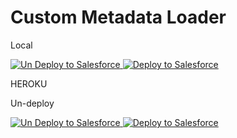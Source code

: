 
# Custom Metadata Loader

<p>Local</p>
<a href="http://localhost:5000?action=undeploy">
   <img alt="Un Deploy to Salesforce"
		 src="https://raw.githubusercontent.com/afawcett/githubsfdeploy/master/deploy.png">
</a>


<a href="http://localhost:5000">
   <img alt="Deploy to Salesforce"
		 src="https://raw.githubusercontent.com/afawcett/githubsfdeploy/master/deploy.png">
</a>

<p>HEROKU </p>
<p>Un-deploy</p>
<a href="https://boiling-tundra-62409.herokuapp.com?action=undeploy">
   <img alt="Un Deploy to Salesforce"
		 src="https://raw.githubusercontent.com/afawcett/githubsfdeploy/master/deploy.png">
</a>


<a href="https://boiling-tundra-62409.herokuapp.com">
   <img alt="Deploy to Salesforce"
		 src="https://raw.githubusercontent.com/afawcett/githubsfdeploy/master/deploy.png">
</a>
